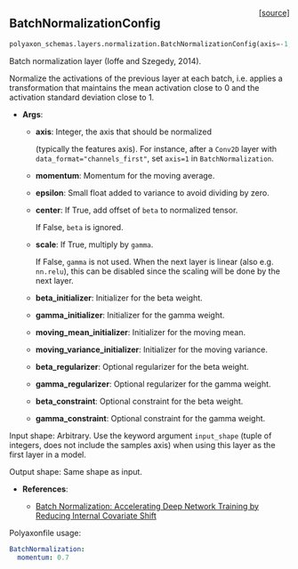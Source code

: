 <span style="float:right;">[[source]](https://github.com/polyaxon/polyaxon/blob/master/polyaxon_schemas/layers/normalization.py#L43)</span>
## BatchNormalizationConfig

```python
polyaxon_schemas.layers.normalization.BatchNormalizationConfig(axis=-1, momentum=0.99, epsilon=0.001, center=True, scale=True, beta_initializer=<polyaxon_schemas.initializations.ZerosInitializerConfig object at 0x10a57b2b0>, gamma_initializer=<polyaxon_schemas.initializations.OnesInitializerConfig object at 0x10a57b278>, moving_mean_initializer=<polyaxon_schemas.initializations.ZerosInitializerConfig object at 0x10a57b2e8>, moving_variance_initializer=<polyaxon_schemas.initializations.OnesInitializerConfig object at 0x10a57b320>, beta_regularizer=None, gamma_regularizer=None, beta_constraint=None, gamma_constraint=None)
```

Batch normalization layer (Ioffe and Szegedy, 2014).

Normalize the activations of the previous layer at each batch,
i.e. applies a transformation that maintains the mean activation
close to 0 and the activation standard deviation close to 1.

- __Args__:

	- __axis__: Integer, the axis that should be normalized

		(typically the features axis).
		For instance, after a `Conv2D` layer with
		`data_format="channels_first"`,
		set `axis=1` in `BatchNormalization`.
	- __momentum__: Momentum for the moving average.

	- __epsilon__: Small float added to variance to avoid dividing by zero.

	- __center__: If True, add offset of `beta` to normalized tensor.

		If False, `beta` is ignored.
	- __scale__: If True, multiply by `gamma`.

		If False, `gamma` is not used.
		When the next layer is linear (also e.g. `nn.relu`),
		this can be disabled since the scaling
		will be done by the next layer.
	- __beta_initializer__: Initializer for the beta weight.

	- __gamma_initializer__: Initializer for the gamma weight.

	- __moving_mean_initializer__: Initializer for the moving mean.

	- __moving_variance_initializer__: Initializer for the moving variance.

	- __beta_regularizer__: Optional regularizer for the beta weight.

	- __gamma_regularizer__: Optional regularizer for the gamma weight.

	- __beta_constraint__: Optional constraint for the beta weight.

	- __gamma_constraint__: Optional constraint for the gamma weight.


Input shape:
	Arbitrary. Use the keyword argument `input_shape`
	(tuple of integers, does not include the samples axis)
	when using this layer as the first layer in a model.

Output shape:
	Same shape as input.

- __References__:

	- [Batch Normalization: Accelerating Deep Network Training by Reducing
	  Internal Covariate Shift](https://arxiv.org/abs/1502.03167)

Polyaxonfile usage:

```yaml
BatchNormalization:
  momentum: 0.7
```
